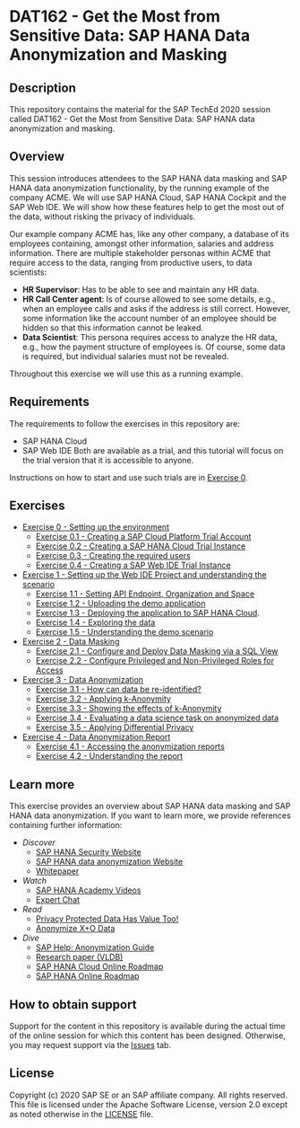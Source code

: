 # DAT162 - Get the Most from Sensitive Data: SAP HANA Data Anonymization and Masking

## Description

This repository contains the material for the SAP TechEd 2020 session called DAT162 - Get the Most from Sensitive Data: SAP HANA data anonymization and masking. 

## Overview

This session introduces attendees to the SAP HANA data masking and SAP HANA data anonymization functionality, by the running example of the company ACME. We will use SAP HANA Cloud, SAP HANA Cockpit and the SAP Web IDE. We will show how these features help to get the most out of the data, without risking the privacy of individuals.

Our example company ACME has, like any other company, a database of its employees containing, amongst other information, salaries and address information. There are multiple stakeholder personas within ACME that require access to the data, ranging from productive users, to data scientists:
- **HR Supervisor**: Has to be able to see and maintain any HR data.
- **HR Call Center agent**: Is of course allowed to see some details, e.g., when an employee calls and asks if the address is still correct. However, some information like the account number of an employee should be hidden so that this information cannot be leaked.
- **Data Scientist**: This persona requires access to analyze the HR data, e.g., how the payment structure of employees is. Of course, some data is required, but individual salaries must not be revealed.

Throughout this exercise we will use this as a running example.

## Requirements

The requirements to follow the exercises in this repository are:
- SAP HANA Cloud
- SAP Web IDE
Both are available as a trial, and this tutorial will focus on the trial version that it is accessible to anyone.

Instructions on how to start and use such trials are in [Exercise 0](exercises/ex0/).

## Exercises

- [Exercise 0 - Setting up the environment](exercises/ex0/)
    - [Exercise 0.1 - Creating a SAP Cloud Platform Trial Account](exercises/ex0#exercise-01---creating-a-sap-cloud-platform-trial-account)
    - [Exercise 0.2 - Creating a SAP HANA Cloud Trial Instance](exercises/ex0#exercise-02---creating-a-sap-hana-cloud-trial-instance)
    - [Exercise 0.3 - Creating the required users](exercises/ex0#exercise-03---creating-the-required-users)
    - [Exercise 0.4 - Creating a SAP Web IDE Trial Instance](exercises/ex0#exercise-04---creating-a-sap-web-ide-trial-account)
- [Exercise 1 - Setting up the Web IDE Project and understanding the scenario](exercises/ex1/)
    - [Exercise 1.1 - Setting API Endpoint, Organization and Space](exercises/ex1#exercise-11---setting-api-endpoint-organization-and-space)
    - [Exercise 1.2 -  Uploading the demo application](exercises/ex1#exercise-12---uploading-the-demo-application)
    - [Exercise 1.3 - Deploying the application to SAP HANA Cloud](exercise/ex1#exercise-13---deploying-the-application-to-sap-hana-cloud).
    - [Exercise 1.4 - Exploring the data](exercises/ex1#exercise-14---exploring-the-data)
    - [Exercise 1.5 - Understanding the demo scenario](exercises/ex1#exercise-15---understanding-the-demo-scenario)
- [Exercise 2 - Data Masking](exercises/ex2/)
    - [Exercise 2.1 - Configure and Deploy Data Masking via a SQL View](exercises/ex2#exercise-21---configure-and-deploy-data-masking-via-a-sql-view)
    - [Exercise 2.2 - Configure Privileged and Non-Privileged Roles for Access](exercises/ex2#exercise-22---configure-privileged-and-non-privileged-roles-for-access)
- [Exercise 3 - Data Anonymization](exercises/ex3/)
    - [Exercise 3.1 - How can data be re-identified?](exercises/ex3/README.md#exercise-31---how-can-data-be-re-identified)
    - [Exercise 3.2 - Applying k-Anonymity](exercises/ex3/README.md#exercise-32---applying-k-anonymity)
    - [Exercise 3.3 - Showing the effects of k-Anonymity](exercises/ex3/README.md#exercise-33---showing-the-effects-of-k-anonymity)
    - [Exercise 3.4 - Evaluating a data science task on anonymized data](exercises/ex3/README.md#exercise-34---evaluating-a-data-science-task-on-anonymized-data)
    - [Exercise 3.5 - Applying Differential Privacy](exercises/ex3/README.md#exercise-35---applying-differential-privacy)
- [Exercise 4 - Data Anonymization Report](exercises/ex4/)
    - [Exercise 4.1 - Accessing the anonymization reports](exercises/ex4#exercise-41---accessing-the-anonymization-reports)
    - [Exercise 4.2 - Understanding the report](exercises/ex4#exercise-42---understanding-the-report)

## Learn more

This exercise provides an overview about SAP HANA data masking and SAP HANA data anonymization. If you want to learn more, we provide references containing further information:

- *Discover*
    - [SAP HANA Security Website](https://www.sap.com/products/hana/features/security.html)
    - [SAP HANA data anonymization Website](https://www.sap.com/data-anonymization)
    - [Whitepaper](https://www.sap.com/documents/2016/06/3ea239ad-757c-0010-82c7-eda71af511fa.html)
- *Watch*
    - [SAP HANA Academy Videos](https://www.youtube.com/watch?v=_iNJJw7AnrY)
    - [Expert Chat](https://www.youtube.com/watch?v=rePev1MfFdw)
- *Read*
    - [Privacy Protected Data Has Value Too!](https://blogs.sap.com/2019/07/10/privacy-protected-data-has-value-too-part-1-of-2/)
    - [Anonymize X+O Data](https://blogs.sap.com/2019/04/02/get-the-most-out-of-experiential-x-and-operational-o-data-with-sap-hana-real-time-data-anonymization/)
- *Dive*
    - [SAP Help: Anonymization Guide](https://help.sap.com/viewer/2f789e82e97d4f4e9416547abfbd012e/2020_03_QRC/en-US)
    - [Research paper (VLDB)](https://www.vldb.org/pvldb/vol12/p1998-kessler.pdf)
    - [SAP HANA Cloud Online Roadmap](https://roadmaps.sap.com/index.html#/board?categoryItems=73554900100800002881)
    - [SAP HANA Online Roadmap](https://roadmaps.sap.com/index.html#/board?categoryItems=01200314690800001945)

## How to obtain support

Support for the content in this repository is available during the actual time of the online session for which this content has been designed. Otherwise, you may request support via the [Issues](../../issues) tab.

## License
Copyright (c) 2020 SAP SE or an SAP affiliate company. All rights reserved. This file is licensed under the Apache Software License, version 2.0 except as noted otherwise in the [LICENSE](LICENSES/Apache-2.0.txt) file.
